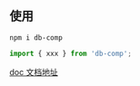 ## 使用

```shell
npm i db-comp
```

```javascript
import { xxx } from 'db-comp';
```

[doc 文档地址](https://kinghoo5201.github.io/db-comp/docs)

